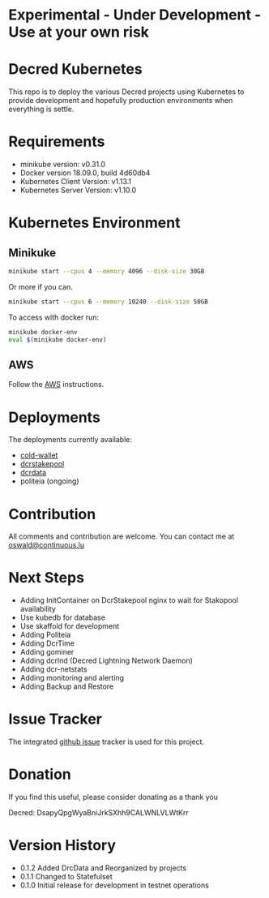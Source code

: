 # **Experimental - Under Development - Use at your own risk**

# Decred Kubernetes

This repo is to deploy the various Decred projects using Kubernetes to provide development and hopefully production environments when everything is settle.

# Requirements

* minikube version: v0.31.0
* Docker version 18.09.0, build 4d60db4
* Kubernetes Client Version: v1.13.1
* Kubernetes Server Version: v1.10.0

# Kubernetes Environment

## Minikuke

```bash
minikube start --cpus 4 --memory 4096 --disk-size 30GB
```

Or more if you can.

```bash
minikube start --cpus 6 --memory 10240 --disk-size 50GB
```

To access with docker run:

```bash
minikube docker-env
eval $(minikube docker-env)
```

## AWS

Follow the [AWS](https://github.com/oswaldderiemaecker/dcrstakepool-k8s/blob/master/AWS.md) instructions.

# Deployments

The deployments currently available:

* [cold-wallet](https://github.com/oswaldderiemaecker/dcrstakepool-k8s/tree/master/cold-wallet)
* [dcrstakepool](https://github.com/oswaldderiemaecker/dcrstakepool-k8s/tree/master/dcrstakepool)
* [dcrdata](https://github.com/oswaldderiemaecker/dcrstakepool-k8s/tree/master/dcrdata)
* politeia (ongoing)

# Contribution

All comments and contribution are welcome. You can contact me at oswald@continuous.lu

# Next Steps

* Adding InitContainer on DcrStakepool nginx to wait for Stakopool availability
* Use kubedb for database
* Use skaffold for development
* Adding Politeia
* Adding DcrTime
* Adding gominer
* Adding dcrlnd (Decred Lightning Network Daemon)
* Adding dcr-netstats
* Adding monitoring and alerting
* Adding Backup and Restore

# Issue Tracker

The integrated [github issue](https://github.com/oswaldderiemaecker/dcrstakepool-k8s/issues) tracker is used for this project.

# Donation

If you find this useful, please consider donating as a thank you

Decred: DsapyQpgWyaBniJrkSXhh9CALWNLVLWtKrr

# Version History

* 0.1.2  Added DrcData and Reorganized by projects
* 0.1.1  Changed to Statefulset
* 0.1.0  Initial release for development in testnet operations

